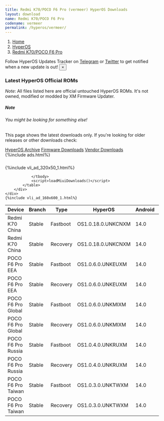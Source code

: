 ```yaml
---
title: Redmi K70/POCO F6 Pro (vermeer) HyperOS Downloads
layout: download
name: Redmi K70/POCO F6 Pro
codename: vermeer
permalink: /hyperos/vermeer/
---
```

<nav aria-label="breadcrumb">
    <ol class="breadcrumb">
        <li class="breadcrumb-item"><a href="/">Home</a></li>
        <li class="breadcrumb-item"><a href="/hyperos/">HyperOS</a></li>
        <li class="breadcrumb-item active" aria-current="page"><a href="/hyperos/vermeer/">Redmi K70/POCO F6 Pro</a></li>
    </ol>
</nav>
<div class="alert alert-primary alert-dismissible fade show" role="alert">
    Follow HyperOS Updates Tracker on <a href="https://t.me/MIUIUpdatesTracker" class="alert-link">Telegram</a>
     or <a href="https://twitter.com/MiFwUpdater" class="alert-link">Twitter</a> to get notified when a new update is out!
    <button type="button" class="close" data-dismiss="alert" aria-label="Close">
        <span aria-hidden="true">&times;</span>
    </button>
</div>

### Latest HyperOS Official ROMs
*Note*: All files listed here are official untouched HyperOS ROMs. It's not owned, modified or modded by XM Firmware Updater.
<div class="card">
  <div class="card-body">
    <h5 class="card-title">Note</h5>
    <h6 class="card-subtitle mb-2 text-muted">You might be looking for something else!</h6>
    <p class="card-text">This page shows the latest downloads only.
     If you're looking for older releases or other downloads check:</p>
    <a href="/archive/hyperos/vermeer/" class="card-link">HyperOS Archive</a>
    <a href="/firmware/vermeer/" class="card-link">Firmware Downloads</a>
    <a href="/vendor/vermeer/" class="card-link">Vendor Downloads</a>
  </div>
</div>
{%include ads.html%}
<div class="row justify-content-center">
    <div class="col-10">
        <div class="table-responsive-md" style="margin-top: 25px;">
            {%include vli_ad_320x50_1.html%}
            <table id="miui" class="display dt-responsive nowrap compact table table-striped table-hover table-sm">
                <thead class="thead-dark">
                    <tr>
                        <th data-ref="device">Device</th>
                        <th data-ref="branch">Branch</th>
                        <th data-ref="type">Type</th>
                        <th data-ref="miui">HyperOS</th>
                        <th data-ref="android">Android</th>
                        <th data-ref="size">Size</th>
                        <th data-ref="size">Date</th>
                        <th data-ref="link">Link</th>
                    </tr>
                </thead>
                <tbody>
                <tr><td>Redmi K70 China</td><td>Stable</td><td>Fastboot</td><td>OS1.0.18.0.UNKCNXM</td><td>14.0</td><td>8.9 GB</td><td>2024-08-01</td><td><a href="/hyperos/vermeer/stable/OS1.0.18.0.UNKCNXM/">Download</a></td></tr>
<tr><td>Redmi K70 China</td><td>Stable</td><td>Recovery</td><td>OS1.0.18.0.UNKCNXM</td><td>14.0</td><td>7.1 GB</td><td>2024-08-14</td><td><a href="/hyperos/vermeer/stable/OS1.0.18.0.UNKCNXM/">Download</a></td></tr>
<tr><td>POCO F6 Pro EEA</td><td>Stable</td><td>Fastboot</td><td>OS1.0.6.0.UNKEUXM</td><td>14.0</td><td>9.0 GB</td><td>2024-08-08</td><td><a href="/hyperos/vermeer/stable/OS1.0.6.0.UNKEUXM/">Download</a></td></tr>
<tr><td>POCO F6 Pro EEA</td><td>Stable</td><td>Recovery</td><td>OS1.0.6.0.UNKEUXM</td><td>14.0</td><td>6.3 GB</td><td>2024-08-20</td><td><a href="/hyperos/vermeer/stable/OS1.0.6.0.UNKEUXM/">Download</a></td></tr>
<tr><td>POCO F6 Pro Global</td><td>Stable</td><td>Fastboot</td><td>OS1.0.6.0.UNKMIXM</td><td>14.0</td><td>9.4 GB</td><td>2024-08-08</td><td><a href="/hyperos/vermeer/stable/OS1.0.6.0.UNKMIXM/">Download</a></td></tr>
<tr><td>POCO F6 Pro Global</td><td>Stable</td><td>Recovery</td><td>OS1.0.6.0.UNKMIXM</td><td>14.0</td><td>6.3 GB</td><td>2024-08-20</td><td><a href="/hyperos/vermeer/stable/OS1.0.6.0.UNKMIXM/">Download</a></td></tr>
<tr><td>POCO F6 Pro Russia</td><td>Stable</td><td>Fastboot</td><td>OS1.0.4.0.UNKRUXM</td><td>14.0</td><td>9.4 GB</td><td>2024-08-08</td><td><a href="/hyperos/vermeer/stable/OS1.0.4.0.UNKRUXM/">Download</a></td></tr>
<tr><td>POCO F6 Pro Russia</td><td>Stable</td><td>Recovery</td><td>OS1.0.4.0.UNKRUXM</td><td>14.0</td><td>6.2 GB</td><td>2024-08-20</td><td><a href="/hyperos/vermeer/stable/OS1.0.4.0.UNKRUXM/">Download</a></td></tr>
<tr><td>POCO F6 Pro Taiwan</td><td>Stable</td><td>Fastboot</td><td>OS1.0.3.0.UNKTWXM</td><td>14.0</td><td>8.2 GB</td><td>2024-08-08</td><td><a href="/hyperos/vermeer/stable/OS1.0.3.0.UNKTWXM/">Download</a></td></tr>
<tr><td>POCO F6 Pro Taiwan</td><td>Stable</td><td>Recovery</td><td>OS1.0.3.0.UNKTWXM</td><td>14.0</td><td>6.2 GB</td><td>2024-08-20</td><td><a href="/hyperos/vermeer/stable/OS1.0.3.0.UNKTWXM/">Download</a></td></tr>

                </tbody>
                <script>loadMiuiDownloads()</script>
            </table>
        </div>
    </div>
    {%include vli_ad_160x600_1.html%}
</div>
